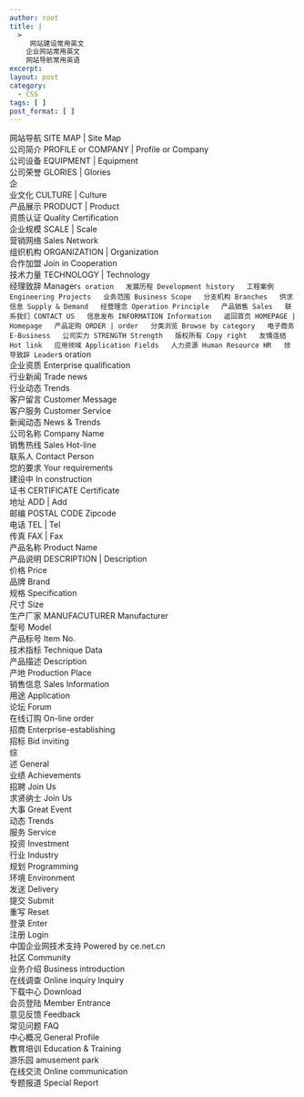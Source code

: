 ```yaml
---
author: root
title: |
  >
     网站建设常用英文
    企业网站常用英文
    网站导航常用英语
excerpt:
layout: post
category:
  - CSS
tags: [ ]
post_format: [ ]
---
```

网站导航 SITE MAP | Site Map  
公司简介 PROFILE or COMPANY | Profile or Company  
公司设备 EQUIPMENT | Equipment  
公司荣誉 GLORIES | Glories  
企  
业文化 CULTURE | Culture  
产品展示 PRODUCT | Product  
资质认证 Quality Certification  
企业规模 SCALE | Scale  
营销网络 Sales Network  
组织机构 ORGANIZATION | Organization  
合作加盟 Join in Cooperation  
技术力量 TECHNOLOGY | Technology  
经理致辞 Manager`s oration  
发展历程 Development history  
工程案例 Engineering Projects  
业务范围 Business Scope  
分支机构 Branches  
供求信息 Supply & Demand  
经营理念 Operation Principle  
产品销售 Sales  
联系我们 CONTACT US  
信息发布 INFORMATION Information  
返回首页 HOMEPAGE | Homepage  
产品定购 ORDER | order  
分类浏览 Browse by category  
电子商务 E-Business  
公司实力 STRENGTH Strength  
版权所有 Copy right  
友情连结 Hot link  
应用领域 Application Fields  
人力资源 Human Resource HR  
领导致辞 Leader`s oration  
企业资质 Enterprise qualification  
行业新闻 Trade news  
行业动态 Trends  
客户留言 Customer Message  
客户服务 Customer Service  
新闻动态 News & Trends  
公司名称 Company Name  
销售热线 Sales Hot-line  
联系人 Contact Person  
您的要求 Your requirements  
建设中 In construction  
证书 CERTIFICATE Certificate  
地址 ADD | Add  
邮编 POSTAL CODE Zipcode  
电话 TEL | Tel  
传真 FAX | Fax  
产品名称 Product Name  
产品说明 DESCRIPTION | Description  
价格 Price  
品牌 Brand  
规格 Specification  
尺寸 Size  
生产厂家 MANUFACUTURER Manufacturer  
型号 Model  
产品标号 Item No.  
技术指标 Technique Data  
产品描述 Description  
产地 Production Place  
销售信息 Sales Information  
用途 Application  
论坛 Forum  
在线订购 On-line order  
招商 Enterprise-establishing  
招标 Bid inviting  
综  
述 General  
业绩 Achievements  
招聘 Join Us  
求贤纳士 Join Us  
大事 Great Event  
动态 Trends  
服务 Service  
投资 Investment  
行业 Industry  
规划 Programming  
环境 Environment  
发送 Delivery  
提交 Submit  
重写 Reset  
登录 Enter  
注册 Login  
中国企业网技术支持 Powered by ce.net.cn  
社区 Community  
业务介绍 Business introduction  
在线调查 Online inquiry Inquiry  
下载中心 Download  
会员登陆 Member Entrance  
意见反馈 Feedback  
常见问题 FAQ  
中心概况 General Profile  
教育培训 Education & Training  
游乐园 amusement park  
在线交流 Online communication  
专题报道 Special Report